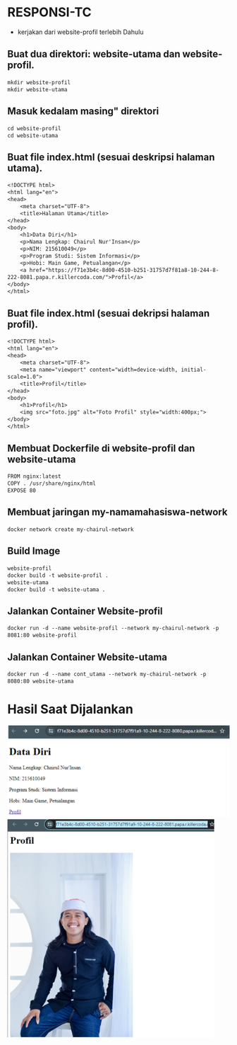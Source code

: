 # RESPONSI-TC
- kerjakan dari website-profil terlebih Dahulu
## Buat dua direktori: website-utama dan website-profil. 
```
mkdir website-profil
mkdir website-utama
```
## Masuk kedalam masing" direktori
```
cd website-profil
cd website-utama
```
## Buat file index.html (sesuai deskripsi halaman utama).
```
<!DOCTYPE html>
<html lang="en">
<head>
    <meta charset="UTF-8">
    <title>Halaman Utama</title>
</head>
<body>
    <h1>Data Diri</h1>
    <p>Nama Lengkap: Chairul Nur'Insan</p>
    <p>NIM: 215610049</p>
    <p>Program Studi: Sistem Informasi</p>
    <p>Hobi: Main Game, Petualangan</p>
    <a href="https://f71e3b4c-8d00-4510-b251-31757d7f81a8-10-244-8-222-8081.papa.r.killercoda.com/">Profil</a>
</body>
</html>
```
## Buat file index.html (sesuai dekripsi halaman profil).
```
<!DOCTYPE html>
<html lang="en">
<head>
    <meta charset="UTF-8">
    <meta name="viewport" content="width=device-width, initial-scale=1.0">
    <title>Profil</title>
</head>
<body>
    <h1>Profil</h1>
    <img src="foto.jpg" alt="Foto Profil" style="width:400px;">
</body>
</html>
```
## Membuat Dockerfile di website-profil dan website-utama
```
FROM nginx:latest
COPY . /usr/share/nginx/html
EXPOSE 80
```
## Membuat jaringan my-namamahasiswa-network
```
docker network create my-chairul-network
```
## Build Image 
```
website-profil
docker build -t website-profil .
website-utama
docker build -t website-utama .
```
## Jalankan Container Website-profil
```
docker run -d --name website-profil --network my-chairul-network -p 8081:80 website-profil
```
## Jalankan Container Website-utama
```
docker run -d --name cont_utama --network my-chairul-network -p 8080:80 website-utama
```
 # Hasil Saat Dijalankan
![Website Utama](website-utama.png)
![Website Profil](website-profil.png)


